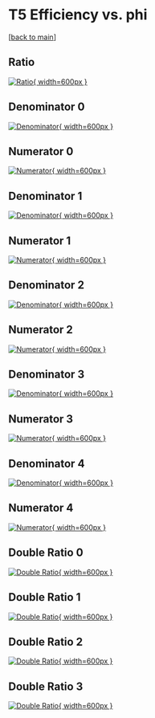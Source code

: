 # T5 Efficiency vs. phi

[[back to main](./)]



## Ratio

[![Ratio](../mtv/var/T5_loweta_321_0_eff_phi.png){ width=600px }](../mtv/var/T5_loweta_321_0_eff_phi.pdf)

## Denominator 0

[![Denominator](../mtv/den/T5_loweta_321_0_eff_phi_den0.png){ width=600px }](../mtv/den/T5_loweta_321_0_eff_phi_den0.pdf)

## Numerator 0

[![Numerator](../mtv/num/T5_loweta_321_0_eff_phi_num0.png){ width=600px }](../mtv/num/T5_loweta_321_0_eff_phi_num0.pdf)

## Denominator 1

[![Denominator](../mtv/den/T5_loweta_321_0_eff_phi_den1.png){ width=600px }](../mtv/den/T5_loweta_321_0_eff_phi_den1.pdf)

## Numerator 1

[![Numerator](../mtv/num/T5_loweta_321_0_eff_phi_num1.png){ width=600px }](../mtv/num/T5_loweta_321_0_eff_phi_num1.pdf)

## Denominator 2

[![Denominator](../mtv/den/T5_loweta_321_0_eff_phi_den2.png){ width=600px }](../mtv/den/T5_loweta_321_0_eff_phi_den2.pdf)

## Numerator 2

[![Numerator](../mtv/num/T5_loweta_321_0_eff_phi_num2.png){ width=600px }](../mtv/num/T5_loweta_321_0_eff_phi_num2.pdf)

## Denominator 3

[![Denominator](../mtv/den/T5_loweta_321_0_eff_phi_den3.png){ width=600px }](../mtv/den/T5_loweta_321_0_eff_phi_den3.pdf)

## Numerator 3

[![Numerator](../mtv/num/T5_loweta_321_0_eff_phi_num3.png){ width=600px }](../mtv/num/T5_loweta_321_0_eff_phi_num3.pdf)

## Denominator 4

[![Denominator](../mtv/den/T5_loweta_321_0_eff_phi_den4.png){ width=600px }](../mtv/den/T5_loweta_321_0_eff_phi_den4.pdf)

## Numerator 4

[![Numerator](../mtv/num/T5_loweta_321_0_eff_phi_num4.png){ width=600px }](../mtv/num/T5_loweta_321_0_eff_phi_num4.pdf)

## Double Ratio 0

[![Double Ratio](../mtv/ratio/T5_loweta_321_0_eff_phi_ratio0.png){ width=600px }](../mtv/ratio/T5_loweta_321_0_eff_phi_ratio0.pdf)

## Double Ratio 1

[![Double Ratio](../mtv/ratio/T5_loweta_321_0_eff_phi_ratio1.png){ width=600px }](../mtv/ratio/T5_loweta_321_0_eff_phi_ratio1.pdf)

## Double Ratio 2

[![Double Ratio](../mtv/ratio/T5_loweta_321_0_eff_phi_ratio2.png){ width=600px }](../mtv/ratio/T5_loweta_321_0_eff_phi_ratio2.pdf)

## Double Ratio 3

[![Double Ratio](../mtv/ratio/T5_loweta_321_0_eff_phi_ratio3.png){ width=600px }](../mtv/ratio/T5_loweta_321_0_eff_phi_ratio3.pdf)

